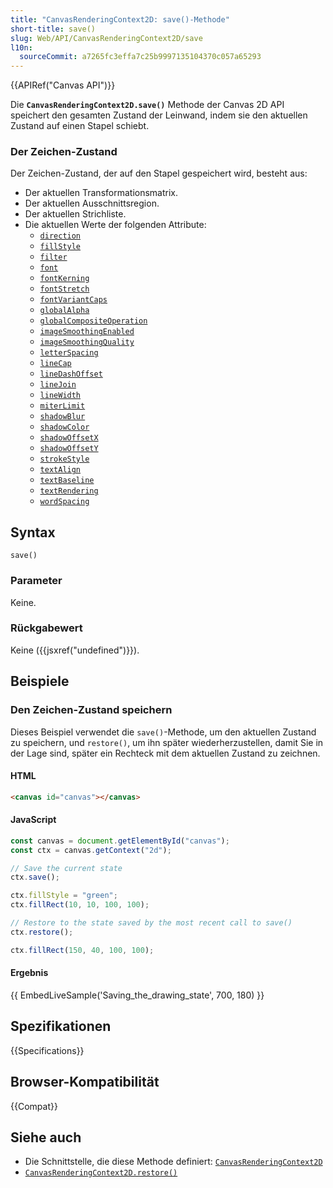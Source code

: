 ```yaml
---
title: "CanvasRenderingContext2D: save()-Methode"
short-title: save()
slug: Web/API/CanvasRenderingContext2D/save
l10n:
  sourceCommit: a7265fc3effa7c25b9997135104370c057a65293
---
```


{{APIRef("Canvas API")}}

Die
**`CanvasRenderingContext2D.save()`**
Methode der Canvas 2D API speichert den gesamten Zustand der Leinwand, indem sie den aktuellen Zustand auf einen Stapel schiebt.

### Der Zeichen-Zustand

Der Zeichen-Zustand, der auf den Stapel gespeichert wird, besteht aus:

- Der aktuellen Transformationsmatrix.
- Der aktuellen Ausschnittsregion.
- Der aktuellen Strichliste.
- Die aktuellen Werte der folgenden Attribute:
  - [`direction`](/de/docs/Web/API/CanvasRenderingContext2D/direction)
  - [`fillStyle`](/de/docs/Web/API/CanvasRenderingContext2D/fillStyle)
  - [`filter`](/de/docs/Web/API/CanvasRenderingContext2D/filter)
  - [`font`](/de/docs/Web/API/CanvasRenderingContext2D/font)
  - [`fontKerning`](/de/docs/Web/API/CanvasRenderingContext2D/fontKerning)
  - [`fontStretch`](/de/docs/Web/API/CanvasRenderingContext2D/fontStretch)
  - [`fontVariantCaps`](/de/docs/Web/API/CanvasRenderingContext2D/fontVariantCaps)
  - [`globalAlpha`](/de/docs/Web/API/CanvasRenderingContext2D/globalAlpha)
  - [`globalCompositeOperation`](/de/docs/Web/API/CanvasRenderingContext2D/globalCompositeOperation)
  - [`imageSmoothingEnabled`](/de/docs/Web/API/CanvasRenderingContext2D/imageSmoothingEnabled)
  - [`imageSmoothingQuality`](/de/docs/Web/API/CanvasRenderingContext2D/imageSmoothingQuality)
  - [`letterSpacing`](/de/docs/Web/API/CanvasRenderingContext2D/letterSpacing)
  - [`lineCap`](/de/docs/Web/API/CanvasRenderingContext2D/lineCap)
  - [`lineDashOffset`](/de/docs/Web/API/CanvasRenderingContext2D/lineDashOffset)
  - [`lineJoin`](/de/docs/Web/API/CanvasRenderingContext2D/lineJoin)
  - [`lineWidth`](/de/docs/Web/API/CanvasRenderingContext2D/lineWidth)
  - [`miterLimit`](/de/docs/Web/API/CanvasRenderingContext2D/miterLimit)
  - [`shadowBlur`](/de/docs/Web/API/CanvasRenderingContext2D/shadowBlur)
  - [`shadowColor`](/de/docs/Web/API/CanvasRenderingContext2D/shadowColor)
  - [`shadowOffsetX`](/de/docs/Web/API/CanvasRenderingContext2D/shadowOffsetX)
  - [`shadowOffsetY`](/de/docs/Web/API/CanvasRenderingContext2D/shadowOffsetY)
  - [`strokeStyle`](/de/docs/Web/API/CanvasRenderingContext2D/strokeStyle)
  - [`textAlign`](/de/docs/Web/API/CanvasRenderingContext2D/textAlign)
  - [`textBaseline`](/de/docs/Web/API/CanvasRenderingContext2D/textBaseline)
  - [`textRendering`](/de/docs/Web/API/CanvasRenderingContext2D/textRendering)
  - [`wordSpacing`](/de/docs/Web/API/CanvasRenderingContext2D/wordSpacing)

## Syntax

```js-nolint
save()
```

### Parameter

Keine.

### Rückgabewert

Keine ({{jsxref("undefined")}}).

## Beispiele

### Den Zeichen-Zustand speichern

Dieses Beispiel verwendet die `save()`-Methode, um den aktuellen Zustand zu speichern, und `restore()`, um ihn später wiederherzustellen, damit Sie in der Lage sind, später ein Rechteck mit dem aktuellen Zustand zu zeichnen.

#### HTML

```html
<canvas id="canvas"></canvas>
```

#### JavaScript

```js
const canvas = document.getElementById("canvas");
const ctx = canvas.getContext("2d");

// Save the current state
ctx.save();

ctx.fillStyle = "green";
ctx.fillRect(10, 10, 100, 100);

// Restore to the state saved by the most recent call to save()
ctx.restore();

ctx.fillRect(150, 40, 100, 100);
```

#### Ergebnis

{{ EmbedLiveSample('Saving_the_drawing_state', 700, 180) }}

## Spezifikationen

{{Specifications}}

## Browser-Kompatibilität

{{Compat}}

## Siehe auch

- Die Schnittstelle, die diese Methode definiert: [`CanvasRenderingContext2D`](/de/docs/Web/API/CanvasRenderingContext2D)
- [`CanvasRenderingContext2D.restore()`](/de/docs/Web/API/CanvasRenderingContext2D/restore)
